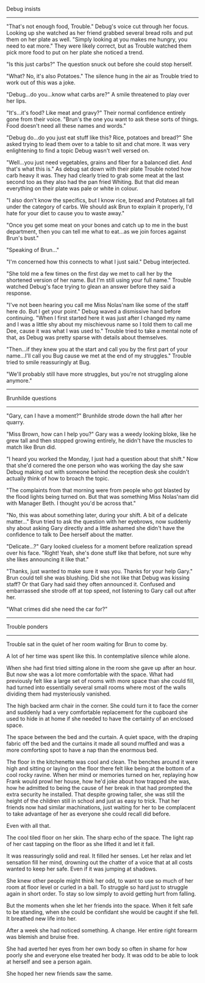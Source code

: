 Debug insists

---

"That's not enough food, Trouble." Debug's voice cut through her focus. Looking up she watched as her friend grabbed several bread rolls and put them on her plate as well. "Simply looking at you makes me hungry, you need to eat more." They were likely correct, but as Trouble watched them pick more food to put on her plate she noticed a trend.

"Is this just carbs?" The question snuck out before she could stop herself.

"What? No, it's also Potatoes." The silence hung in the air as Trouble tried to work out of this was a joke.

"Debug...do you...know what carbs are?" A smile threatened to play over her lips.

"It's...it's food? Like meat and gravy?" Their normal confidence entirely gone from their voice. "Brun's the one you want to ask these sorts of things. Food doesn't need all these names and words."

"Debug do...do you just eat stuff like this? Rice, potatoes and bread?" She asked trying to lead them over to a table to sit and chat more. It was very enlightening to find a topic Debug wasn't well versed on.

"Well...you just need vegetables, grains and fiber for a balanced diet. And that's what this is." As debug sat down with their plate Trouble noted how carb heavy it was. They had clearly tried to grab some meat at the last second too as they also had the pan fried Whiting. But that did mean everything on their plate was pale or white in colour.

"I also don't know the specifics, but I know rice, bread and Potatoes all fall under the category of carbs. We should ask Brun to explain it properly, I'd hate for your diet to cause you to waste away."

"Once you get some meat on your bones and catch up to me in the bust department, then you can tell me what to eat...as we join forces against Brun's bust."

"Speaking of Brun..."

"I'm concerned how this connects to what I just said." Debug interjected.

"She told me a few times on the first day we met to call her by the shortened version of her name. But I'm still using your full name." Trouble watched Debug's face trying to glean an answer before they said a response.

"I've not been hearing you call me Miss Nolas'nam like some of the staff here do. But I get your point." Debug waved a dismissive hand before continuing. "When I first started here it was just after I changed my name and I was a little shy about my mischievous name so I told them to call me Dee, cause it was what I was used to." Trouble tried to take a mental note of that, as Debug was pretty sparse with details about themselves.

"Then...if they knew you at the start and call you by the first part of your name...I'll call you Bug cause we met at the end of my struggles." Trouble tried to smile reassuringly at Bug.

"We'll probably still have more struggles, but you're not struggling alone anymore."

---

Brunhilde questions

---

"Gary, can I have a moment?" Brunhilde strode down the hall after her quarry.

"Miss Brown, how can I help you?" Gary was a weedy looking bloke, like he grew tall and then stopped growing entirely, he didn't have the muscles to match like Brun did.

"I heard you worked the Monday, I just had a question about that shift." Now that she'd cornered the one person who was working the day she saw Debug making out with someone behind the reception desk she couldn't actually think of how to broach the topic.

"The complaints from that morning were from people who got blasted by the flood lights being turned on. But that was something Miss Nolas'nam did with Manager Beth. I thought you'd be across that."

"No, this was about something later, during your shift. A bit of a delicate matter..." Brun tried to ask the question with her eyebrows, now suddenly shy about asking Gary directly and a little ashamed she didn't have the confidence to talk to Dee herself about the matter.

"Delicate...?" Gary looked clueless for a moment before realization spread over his face. "Right! Yeah, she's done stuff like that before, not sure why she likes announcing it like that."

"Thanks, just wanted to make sure it was you. Thanks for your help Gary." Brun could tell she was blushing. Did she not like that Debug was kissing staff? Or that Gary had said they often announced it. Confused and embarrassed she strode off at top speed, not listening to Gary call out after her.

"What crimes did she need the car for?"

---

Trouble ponders

---

Trouble sat in the quiet of her room waiting for Brun to come by.

A lot of her time was spent like this. In contemplative silence while alone.

When she had first tried sitting alone in the room she gave up after an hour. But now she was a lot more comfortable with the space. What had previously felt like a large set of rooms with more space than she could fill, had turned into essentially several small rooms where most of the walls dividing them had mysteriously vanished.

The high backed arm chair in the corner. She could turn it to face the corner and suddenly had a very comfortable replacement for the cupboard she used to hide in at home if she needed to have the certainty of an enclosed space.

The space between the bed and the curtain. A quiet space, with the draping fabric off the bed and the curtains it made all sound muffled and was a more comforting spot to have a nap than the enormous bed.

The floor in the kitchenette was cool and clean. The benches around it were high and sitting or laying on the floor there felt like being at the bottom of a cool rocky ravine. When her mind or memories turned on her, replaying how Frank would prowl her house, how he'd joke about how trapped she was, how he admitted to being the cause of her break in that had prompted the extra security he installed. That despite growing taller, she was still the height of the children still in school and just as easy to trick. That her friends now had similar machinations, just waiting for her to be complacent to take advantage of her as everyone she could recall did before.

Even with all that.

The cool tiled floor on her skin. The sharp echo of the space. The light rap of her cast tapping on the floor as she lifted it and let it fall.

It was reassuringly solid and real. It filled her senses. Let her relax and let sensation fill her mind, drowning out the chatter of a voice that at all costs wanted to keep her safe. Even if it was jumping at shadows.

She knew other people might think her odd, to want to use so much of her room at floor level or curled in a ball. To struggle so hard just to struggle again in short order. To stay so low simply to avoid getting hurt from falling.

But the moments when she let her friends into the space. When it felt safe to be standing, when she could be confidant she would be caught if she fell. It breathed new life into her.

After a week she had noticed something. A change. Her entire right forearm was blemish and bruise free.

She had averted her eyes from her own body so often in shame for how poorly she and everyone else treated her body. It was odd to be able to look at herself and see a person again.

She hoped her new friends saw the same.